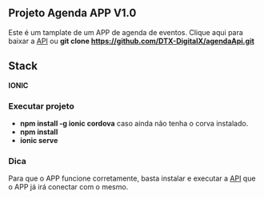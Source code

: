 ## Projeto Agenda APP V1.0

Este é um tamplate de um APP de agenda de eventos. Clique aqui para baixar a [API](https://github.com/DTX-DigitalX/agendaApi) ou **git clone https://github.com/DTX-DigitalX/agendaApi.git**

## Stack
**IONIC**

### Executar projeto
* **npm install -g ionic cordova** caso ainda não tenha o corva instalado.
* **npm install**
* **ionic serve**

### Dica
Para que o APP funcione corretamente, basta instalar e executar a [API](https://github.com/DTX-DigitalX/agendaApi) que o APP já irá conectar com o mesmo.
